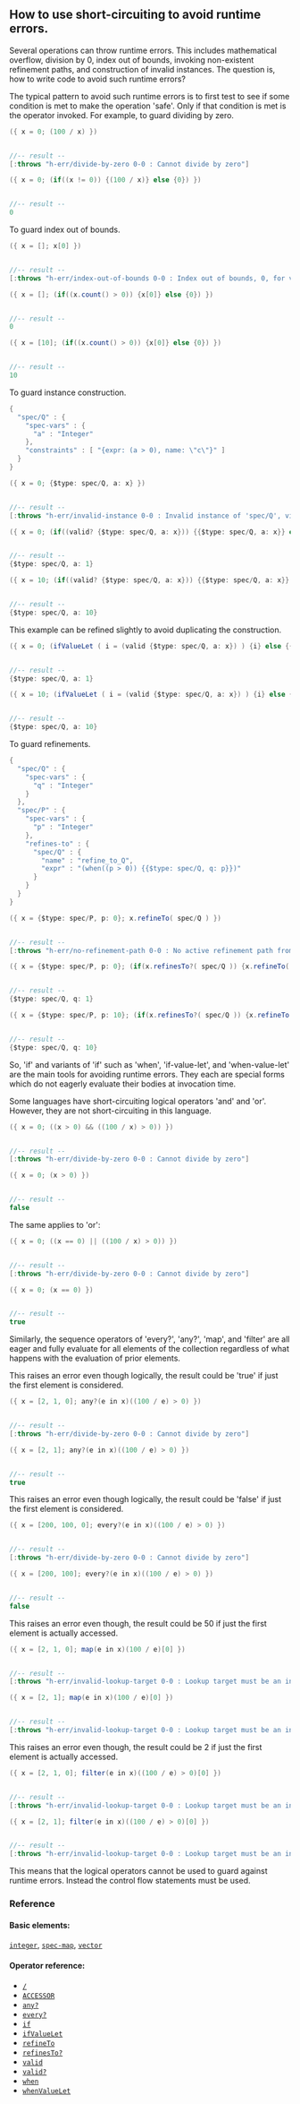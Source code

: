 <!---
  This markdown file was generated. Do not edit.
  -->

## How to use short-circuiting to avoid runtime errors.

Several operations can throw runtime errors. This includes mathematical overflow, division by 0, index out of bounds, invoking non-existent refinement paths, and construction of invalid instances. The question is, how to write code to avoid such runtime errors?

The typical pattern to avoid such runtime errors is to first test to see if some condition is met to make the operation 'safe'. Only if that condition is met is the operator invoked. For example, to guard dividing by zero.

```java
({ x = 0; (100 / x) })


//-- result --
[:throws "h-err/divide-by-zero 0-0 : Cannot divide by zero"]
```

```java
({ x = 0; (if((x != 0)) {(100 / x)} else {0}) })


//-- result --
0
```

To guard index out of bounds.

```java
({ x = []; x[0] })


//-- result --
[:throws "h-err/index-out-of-bounds 0-0 : Index out of bounds, 0, for vector of length 0"]
```

```java
({ x = []; (if((x.count() > 0)) {x[0]} else {0}) })


//-- result --
0
```

```java
({ x = [10]; (if((x.count() > 0)) {x[0]} else {0}) })


//-- result --
10
```

To guard instance construction.

```java
{
  "spec/Q" : {
    "spec-vars" : {
      "a" : "Integer"
    },
    "constraints" : [ "{expr: (a > 0), name: \"c\"}" ]
  }
}
```

```java
({ x = 0; {$type: spec/Q, a: x} })


//-- result --
[:throws "h-err/invalid-instance 0-0 : Invalid instance of 'spec/Q', violates constraints \"spec/Q/c\""]
```

```java
({ x = 0; (if((valid? {$type: spec/Q, a: x})) {{$type: spec/Q, a: x}} else {{$type: spec/Q, a: 1}}) })


//-- result --
{$type: spec/Q, a: 1}
```

```java
({ x = 10; (if((valid? {$type: spec/Q, a: x})) {{$type: spec/Q, a: x}} else {{$type: spec/Q, a: 1}}) })


//-- result --
{$type: spec/Q, a: 10}
```

This example can be refined slightly to avoid duplicating the construction.

```java
({ x = 0; (ifValueLet ( i = (valid {$type: spec/Q, a: x}) ) {i} else {{$type: spec/Q, a: 1}}) })


//-- result --
{$type: spec/Q, a: 1}
```

```java
({ x = 10; (ifValueLet ( i = (valid {$type: spec/Q, a: x}) ) {i} else {{$type: spec/Q, a: 1}}) })


//-- result --
{$type: spec/Q, a: 10}
```

To guard refinements.

```java
{
  "spec/Q" : {
    "spec-vars" : {
      "q" : "Integer"
    }
  },
  "spec/P" : {
    "spec-vars" : {
      "p" : "Integer"
    },
    "refines-to" : {
      "spec/Q" : {
        "name" : "refine_to_Q",
        "expr" : "(when((p > 0)) {{$type: spec/Q, q: p}})"
      }
    }
  }
}
```

```java
({ x = {$type: spec/P, p: 0}; x.refineTo( spec/Q ) })


//-- result --
[:throws "h-err/no-refinement-path 0-0 : No active refinement path from 'spec/P' to 'spec/Q'"]
```

```java
({ x = {$type: spec/P, p: 0}; (if(x.refinesTo?( spec/Q )) {x.refineTo( spec/Q )} else {{$type: spec/Q, q: 1}}) })


//-- result --
{$type: spec/Q, q: 1}
```

```java
({ x = {$type: spec/P, p: 10}; (if(x.refinesTo?( spec/Q )) {x.refineTo( spec/Q )} else {{$type: spec/Q, q: 1}}) })


//-- result --
{$type: spec/Q, q: 10}
```

So, 'if' and variants of 'if' such as 'when', 'if-value-let', and 'when-value-let' are the main tools for avoiding runtime errors. They each are special forms which do not eagerly evaluate their bodies at invocation time.

Some languages have short-circuiting logical operators 'and' and 'or'. However, they are not short-circuiting in this language.

```java
({ x = 0; ((x > 0) && ((100 / x) > 0)) })


//-- result --
[:throws "h-err/divide-by-zero 0-0 : Cannot divide by zero"]
```

```java
({ x = 0; (x > 0) })


//-- result --
false
```

The same applies to 'or':

```java
({ x = 0; ((x == 0) || ((100 / x) > 0)) })


//-- result --
[:throws "h-err/divide-by-zero 0-0 : Cannot divide by zero"]
```

```java
({ x = 0; (x == 0) })


//-- result --
true
```

Similarly, the sequence operators of 'every?', 'any?', 'map', and 'filter' are all eager and fully evaluate for all elements of the collection regardless of what happens with the evaluation of prior elements.

This raises an error even though logically, the result could be 'true' if just the first element is considered.

```java
({ x = [2, 1, 0]; any?(e in x)((100 / e) > 0) })


//-- result --
[:throws "h-err/divide-by-zero 0-0 : Cannot divide by zero"]
```

```java
({ x = [2, 1]; any?(e in x)((100 / e) > 0) })


//-- result --
true
```

This raises an error even though logically, the result could be 'false' if just the first element is considered.

```java
({ x = [200, 100, 0]; every?(e in x)((100 / e) > 0) })


//-- result --
[:throws "h-err/divide-by-zero 0-0 : Cannot divide by zero"]
```

```java
({ x = [200, 100]; every?(e in x)((100 / e) > 0) })


//-- result --
false
```

This raises an error even though, the result could be 50 if just the first element is actually accessed.

```java
({ x = [2, 1, 0]; map(e in x)(100 / e)[0] })


//-- result --
[:throws "h-err/invalid-lookup-target 0-0 : Lookup target must be an instance of known type or non-empty vector"]
```

```java
({ x = [2, 1]; map(e in x)(100 / e)[0] })


//-- result --
[:throws "h-err/invalid-lookup-target 0-0 : Lookup target must be an instance of known type or non-empty vector"]
```

This raises an error even though, the result could be 2 if just the first element is actually accessed.

```java
({ x = [2, 1, 0]; filter(e in x)((100 / e) > 0)[0] })


//-- result --
[:throws "h-err/invalid-lookup-target 0-0 : Lookup target must be an instance of known type or non-empty vector"]
```

```java
({ x = [2, 1]; filter(e in x)((100 / e) > 0)[0] })


//-- result --
[:throws "h-err/invalid-lookup-target 0-0 : Lookup target must be an instance of known type or non-empty vector"]
```

This means that the logical operators cannot be used to guard against runtime errors. Instead the control flow statements must be used.

### Reference

#### Basic elements:

[`integer`](../halite_basic-syntax-reference-j.md#integer), [`spec-map`](../../halite_spec-syntax-reference.md), [`vector`](../halite_basic-syntax-reference-j.md#vector)

#### Operator reference:

* [`/`](../halite_full-reference-j.md#/)
* [`ACCESSOR`](../halite_full-reference-j.md#ACCESSOR)
* [`any?`](../halite_full-reference-j.md#any_Q)
* [`every?`](../halite_full-reference-j.md#every_Q)
* [`if`](../halite_full-reference-j.md#if)
* [`ifValueLet`](../halite_full-reference-j.md#ifValueLet)
* [`refineTo`](../halite_full-reference-j.md#refineTo)
* [`refinesTo?`](../halite_full-reference-j.md#refinesTo_Q)
* [`valid`](../halite_full-reference-j.md#valid)
* [`valid?`](../halite_full-reference-j.md#valid_Q)
* [`when`](../halite_full-reference-j.md#when)
* [`whenValueLet`](../halite_full-reference-j.md#whenValueLet)


